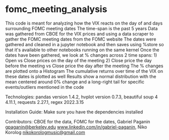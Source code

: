 # fomc_meeting_analysis

This code is meant for analyzing how the VIX reacts on the day of and days surrounding FOMC meeting dates
    The time-span is the past 5 years
    Data was gathered from CBOE for the VIX prices and using a data scraper to gather the FOMC meeting dates from the FOMC website
        The dates were gathered and cleaned in a jupyter notebook and then saves using %store so that it's available to other notebooks running on the same kernel
    Once the dates have been gathered, we look at % changes across 2 time spans:
        1) Open vs Close prices on the day of the meeting
        2) Close price the day before the meeting vs Close price the day after the meeting
    The % changes are plotted onto a Histogram
    The cumulative returns over time of the VIX on these dates is plotted as well
        Results show a normal distribution with the mean centered around 0% change and a long-right tail for specific events/outliers mentioned in the code

Technologies: pandas version 1.4.2, hvplot version 0.7.3, beautiful soup 4 4.11.1, requests 2.27.1, regex 2022.3.15

Installation Guide: Make sure you have the dependencies installed

Contributors: CBOE for the data, FOMC for the dates, Gabriel Paganin gpaganin@berkeley.edu www.linkedin.com/in/gabriel-paganin, Niko Korolog nikokorologmusic@gmail.com




